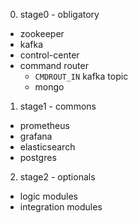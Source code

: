 0. stage0 - obligatory
  * zookeeper
  * kafka
  * control-center
  * command router
    * `CMDROUT_IN` kafka topic
    * mongo
1. stage1 - commons
  * prometheus
  * grafana
  * elasticsearch
  * postgres
2. stage2 - optionals 
  * logic modules
  * integration modules
